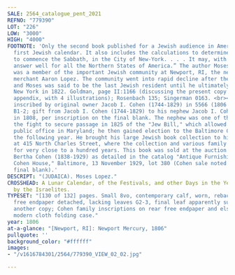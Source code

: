 ```yaml
---
SALE: 2564_catalogue_pent_2021
REFNO: "779390"
LOT: "226"
LOW: "3000"
HIGH: "4000"
FOOTNOTE: 'Only the second book published for a Jewish audience in America--and the
  first Jewish calendar. It also includes the calculations to determine “the Hour
  to commence the Sabbath, in the City of New-York. . . . It may, with a small variation,
  answer well for all the Northern States of America.” The author Moses Lopez (1739-1830)
  was a member of the important Jewish community at Newport, RI, the nephew of wealthy
  merchant Aaron Lopez. The community went into rapid decline after the American Revolution,
  and Moses was said to be the last Jewish resident until he ultimately departed for
  New York in 1822. Goldman, page II:1166 (discussing the present copy in his "Manuscripts"
  appendix, with 4 illustrations); Rosenbach 135; Singerman 0163. <br><br>Provenance:
  inscribed by original owner Jacob I. Cohen (1744-1829) in 5566 (1806 CE) on leaves
  B1-2; gift from Jacob I. Cohen (1744-1829) to his nephew Jacob I. Cohen Jr. (1789-1869)
  in 1808, per inscription on the final blank. The nephew was one of the leaders in
  the fight to secure passage in 1825 of the "Jew Bill," which allowed Jews to hold
  public office in Maryland; he then gained election to the Baltimore City Council
  the following year. He brought his large Jewish book collection to his new home
  at 415 North Charles Street, where the collection and various family members remained
  for very close to a hundred years. This book was sold at the auction of his niece
  Bertha Cohen (1838-1929) as detailed in the catalog "Antique Furnishings of the
  Cohen House," Baltimore, 13 November 1929, lot 380 (Cohen sale noted in pencil on
  final blank).'
DESCRIPT: "(JUDAICA). Moses Lopez."
CROSSHEAD: A Lunar Calendar, of the Festivals, and other Days in the Year, Observed
  by the Israelites.
TYPESET: "[130 of 132] pages. Small 8vo, contemporary calf, worn, rebacked; front
  free endpaper detached, lacking leaves G2-3, final leaf apparently supplied from
  another copy; Cohen family inscriptions on rear free endpaper and elsewhere. In
  modern cloth folding case."
year: 1806
at-a-glance: "[Newport, RI]: Newport Mercury, 1806"
pullquote: ''
background_color: "#ffffff"
images:
- "/v1616784301/2564/779390_VIEW_02_02.jpg"

---
```

